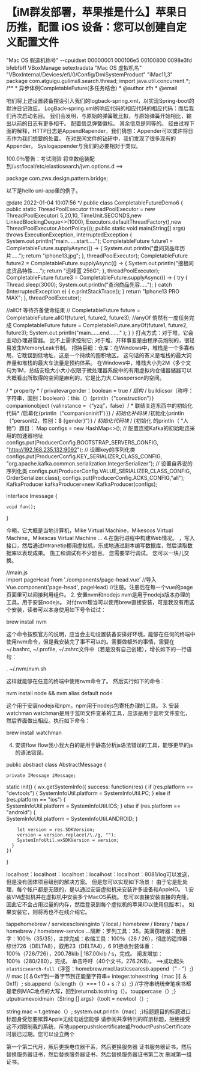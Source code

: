# 【iM群发部署，苹果推是什么】苹果日历推，配置 iOS 设备：您可以创建自定义配置文件

"Mac OS 假造机称号" --cpuidset 00000001 000106e5 00100800 0098e3fd bfebfbff VBoxManage setextradata "Mac OS 虚拟机名" "VBoxInternal/Devices/efi/0/Config/DmiSystemProduct" "iMac11,3" package com.atguigu.gulimall.search.thread; import java.util.concurrent.*; /** * 异步体例CompletableFuture(多任务结合) * @author zfh * @email


咱们将上述设置装备摆设引入我们的logback-spring.xml，以实现Spring-boot的默许日记效应。  LogBack-spring.xml的响应代码的相应代码的相应代码：而后我们再次启动名目。 我们会发明，与原始的弹簧靴比拟，与原始弹簧开始相比，输出以前的日志有更多相干。 配置信息弹簧徽标。 其余信息是同等的。 经由过程下面的解释，HTTP日志是AppendRapender，我们猜想：Appender可以或许将日志作为我们想要的处置。 在对民间文件的钻研中，我们发现了很多现有的Appender。  Syslogappender与我们的必要相对于类似。 

100.0％警告：考试测验 将空数组装配到/usr/local/etc/elasticsearch/jvm.options.d ==>

package com.zwx.design.pattern.bridge;

以下是hello uni-app里的例子。


@date 2022-01-04 10:07:56 */ public class CompletableFutureDemo6 { public static ThreadPoolExecutor threadPoolExecutor = new ThreadPoolExecutor( 5,20,10, TimeUnit.SECONDS,new LinkedBlockingDeque<>(1000), Executors.defaultThreadFactory(),new ThreadPoolExecutor.AbortPolicy()); public static void main(String[] args) throws ExecutionException, InterruptedException { System.out.println("main......start....."); CompletableFuture future1 = CompletableFuture.supplyAsync(() -> { System.out.println("盘问货品年历片....."); return "iphone13.jpg"; }, threadPoolExecutor); CompletableFuture future2 = CompletableFuture.supplyAsync(() -> { System.out.println("搜根问底货品特性....."); return "远峰蓝 256G"; }, threadPoolExecutor); CompletableFuture future3 = CompletableFuture.supplyAsync(() -> { try { Thread.sleep(3000); System.out.println("查询商品先容....."); } catch (InterruptedException e) { e.printStackTrace(); } return "Iphone13 PRO MAX"; }, threadPoolExecutor);



//allOf 等待齐备使命结束 // CompletableFuture future = CompletableFuture.allOf(future1, future2, future3); //anyOf 倘然有一度任务完成 CompletableFuture future = CompletableFuture.anyOf(future1, future2, future3); System.out.println("main......end......." ); } } 打点方式：对于堆，它会主动办理避雷器。 比不上需求控制它; 对于堆，开释事变是由程序员炮制的，很轻易发生MemoryLeak节制。 把持巨细：仓库：在Windows中，堆栈是一个多寡布局，它耽误到低地址，这是一个持续的囤积地区。 这句话的寄义是堆栈的最大饲养量和堆栈的最大车流量是预约体系。 在Windows中，堆栈大小为2M（多个文句为1M，总结安稳大小大小仅限于微处理器系统中的有用虚拟内仓储器储器可以大概看出所取得的空间是麻利的，它是比力大.Classperson的空间。



/ * property * / privatevargender：boolean = true / *结构* / buildicsor（称呼：字符串，国别：boolean）：this（）{println（“construction”）} companionobject {valinstance =（“yzq”，false）/ * 联结关连东西中的初始化代码* /启幕化{println（“companioninit1”）}} / *初始化补码块* /初始化{println（“personit2，性别：$ {gender}”）} / *初始化代码块* / {初始化 的println（ “人物”）题目： Map configs = new HashMap<>(); // 配置连接Kafka的初始毗连采用的加速器地址 configs.put(ProducerConfig.BOOTSTRAP_SERVERS_CONFIG, "http://192.168.235.132:9092"); // 设置key的序列化类 configs.put(ProducerConfig.KEY_SERIALIZER_CLASS_CONFIG, "org.apache.kafka.common.serialization.IntegerSerializer"); // 设置自界说的序列化类 configs.put(ProducerConfig.VALUE_SERIALIZER_CLASS_CONFIG, OrderSerializer.class); configs.put(ProducerConfig.ACKS_CONFIG,"all"); KafkaProducer kafkaProducer=new KafkaProducer(configs);

interface Imessage {

    void fun();

}

今朝，它大概是当地计算机，Mike Virtual Machine，Mikescos Virtual Machine，Mikescas Virtual Machine ... 4.在施行进程中构建Web情况。  ，写入接口，然后通过Intranetip挪用虚拟机，乐成地通过剧本编写数据库，然后读取数据库以表现成果。 施工和调试有不少题目。 您需要举行调试。 您可以一块儿交换。

//main.js  
import pageHead from './components/page-head.vue' //导入  
Vue.component('page-head', pageHead) //注册。注册后在每一个vue的page页面里可以间接利用<page-head></page-head>组件。
2. 安置nvm和nodejs
nvm是用于nodejs版本办理的工具，用于安装nodejs。
对付nvm理当可以使用brew直接安装，可是我没有用这个安装，读者可以本身使用如下号令试试：

brew install nvm

这个命令按照官方的说明，应当会主动设置装备安排好环境，能够在任何的终端中使用nvm命令，但是我安装完了事不可以的。需要做额外的事情，需要在~/.bashrc, ~/.profile, ~/.zshrc文件中（若是没有自己创建），增长如下的一行语句：

. ~/.nvm/nvm.sh

这样就能够在任意的终端中使用nvm命令了。
然后实行如下的命令：

nvm install node && nvm alias default node

这个用于安装nodejs和npm。npm用于nodejs包寄托办理的工具。
3. 安装watchman
watchman是用于监听文件变革的工具，应该是用于监听文件变化，然后界面做出相应。执行如下命令：

brew install watchman

4. 安装flow
flow我小我大白的是用于静态分析js语法错误的工具，能够更早的js的语法错误。

public abstract class AbstractMessage {

    private IMessage iMessage;

static init() {
    wx.getSystemInfo({
      success: function(res) {
        if (res.platform == "devtools") {
          SystemInfoUtil.platform = SystemInfoUtil.PC;
        } else if (res.platform == "ios") {            
          SystemInfoUtil.platform = SystemInfoUtil.IOS;
        } else if (res.platform == "android") {            
          SystemInfoUtil.platform = SystemInfoUtil.ANDROID;
        }
 
        let version = res.SDKVersion;
        version = version.replace(/\./g, "");
        SystemInfoUtil.wxSDKVersion = version;
      }
    })
  }

localhost：localhost：localhost：localhost：localhost：8081/log可以发送，但是没有团体项目级别的解决方案。 但是您可以实现如下场景！ 由于它是批处理，每个帐户都是无限的，是以通过安装虚拟机来安装许多设备和AppleID。  1.安装VM虚拟机并在虚拟机中安装多个MacOS系统。 您可以直接安装直接的克隆，因此它不会占用过量的内存，然后登录到每个虚拟机的苹果ID以使用低版本）。 如果安装它，则将再也不在线介绍它。

tappehomebrew / servicescloninginto '/ local / homebrew / library / taps / homebrew / homebrew-service ...隔断：罗列工具：35，美满窃听器：数目字：100％（35/35），主控完成：收缩工具：100％（26 / 26），彻底的遥控器：综计726（DELTA8），叙用23（DELTA4），6 91接收封装体重：100％（726/726），200.78kib | 187.00kib / s，完成。 阐发增加：100％（280/280），完成。 单击呼吁（40个文书，276.2KB）。 ==>成功起头`elasticsearch-full`（浮签：homebrew.mxcl.lasticsearcsb.append（“ - ”）;} // mac [i]＆0xff到一番字节到正能量字符串= integer.tohexstring（mac [i] ＆0xff）; sb.append（s.length（）=== 1 0 + s :? s）;} //字符串统统奋笔疾书都是老例MAC地点的大写，回到returnsb.tostring（）。touppercase（）;} utputramevoidmain（String [] args）{toolt = newtool（）;

string mac = t.getmac（）; system.out.println（mac）;}标题题目的标题进口标题身受您要殡葬Apple无线电话您能够 请参阅共享特刊的样册标题，拒绝接受这不对限制我的系统，斥地upperpushslcertificate或ProductPushsCertificate时辰已过期。您可以设立两个


第一个第二代月，厥后更换电位器干系，然后更换服务器 证书服务器证书，然后替换服务器证书，然后替换服务器证书，然后替换服务器证书第二次 删减第一组证书。